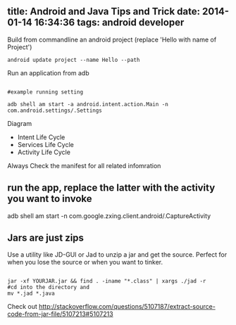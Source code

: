 title: Android and Java Tips and Trick
date: 2014-01-14 16:34:36
tags: android developer
---

Build from commandline an android project (replace 'Hello with name of Project')

```[shell]
android update project --name Hello --path
```


Run an application from adb
```android 

#example running setting

adb shell am start -a android.intent.action.Main -n com.android.settings/.Settings
```

Diagram 
+ Intent Life Cycle
+ Services Life Cycle 
+ Activity Life Cycle

Always Check the manifest for all related infomration

run the app, replace the latter with the activity you want to invoke
---
adb shell am start -n com.google.zxing.client.android/.CaptureActivity

Jars are just zips
-----
Use a utility like JD-GUI or Jad to unzip a jar and get the source. Perfect for when you lose the source or when you want to tinker.


``` shell

jar -xf YOURJAR.jar && find . -iname "*.class" | xargs ./jad -r
#cd into the directory and 
mv *.jad *.java
```
Check out http://stackoverflow.com/questions/5107187/extract-source-code-from-jar-file/5107213#5107213
